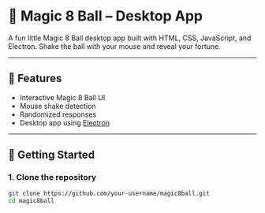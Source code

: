 # 🔮 Magic 8 Ball – Desktop App

A fun little Magic 8 Ball desktop app built with HTML, CSS, JavaScript, and Electron. Shake the ball with your mouse and reveal your fortune.

---

## 🧠 Features

- Interactive Magic 8 Ball UI
- Mouse shake detection
- Randomized responses
- Desktop app using [Electron](https://www.electronjs.org/)

---

## 🚀 Getting Started

### 1. Clone the repository

```bash
git clone https://github.com/your-username/magic8ball.git
cd magic8ball
